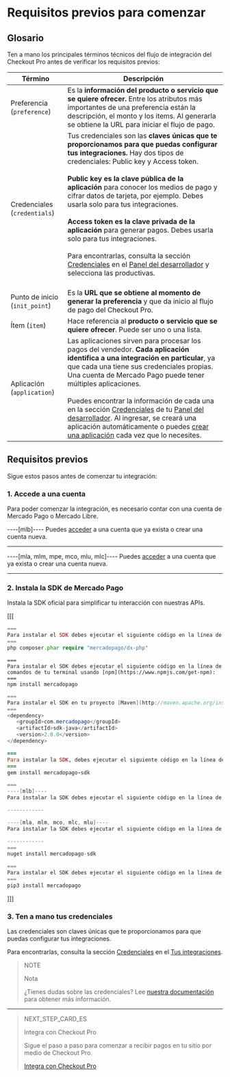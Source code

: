 # Requisitos previos para comenzar

## Glosario

Ten a mano los principales términos técnicos del flujo de integración del Checkout Pro antes de verificar los requisitos previos:

| Término | Descripción |
| --- | --- |
| Preferencia (`preference`) | Es la **información del producto o servicio que se quiere ofrecer.** Entre los atributos más importantes de una preferencia están la descripción, el monto y los items. Al generarla se obtiene la URL para iniciar el flujo de pago. |
| Credenciales (`credentials`) | Tus credenciales son las **claves únicas que te proporcionamos para que puedas configurar tus integraciones.** Hay dos tipos de credenciales: Public key y Access token. <br/><br/>**Public key es la clave pública de la aplicación** para conocer los medios de pago y cifrar datos de tarjeta, por ejemplo. Debes usarla solo para tus integraciones. <br/><br/>**Access token es la clave privada de la aplicación** para generar pagos. Debes usarla solo para tus integraciones.<br/><br/>Para encontrarlas, consulta la sección [Credenciales](/developers/es/docs/checkout-pro/additional-content/your-integrations/credentials) en el [Panel del desarrollador](/developers/es/docs/checkout-pro/additional-content/your-integrations/introduction) y selecciona las productivas.<br/><br/> |
| Punto de inicio (`init_point`) | Es la **URL que se obtiene al momento de generar la preferencia** y que da inicio al flujo de pago del Checkout Pro. |
| Ítem (`ítem`) | Hace referencia al **producto o servicio que se quiere ofrecer**. Puede ser uno o una lista. |
| Aplicación (`application`) | Las aplicaciones sirven para procesar los pagos del vendedor. **Cada aplicación identifica a una integración en particular**, ya que cada una tiene sus credenciales propias. Una cuenta de Mercado Pago puede tener múltiples aplicaciones.<br/><br/>Puedes encontrar la información de cada una en la sección [Credenciales](/developers/es/docs/checkout-pro/additional-content/your-integrations/credentials) de tu [Panel del desarrollador](/developers/es/docs/checkout-pro/additional-content/your-integrations/introduction). Al ingresar, se creará una aplicación automáticamente o puedes [crear una aplicación](https://applications.mercadopago.com) cada vez que lo necesites. |

## Requisitos previos

Sigue estos pasos antes de comenzar tu integración:

### 1. Accede a una cuenta

Para poder comenzar la integración, es necesario contar con una cuenta de Mercado Pago o Mercado Libre.

----[mlb]----
Puedes [acceder](https://www.mercadolivre.com/jms/mlb/lgz/msl/login/H4sIAAAAAAAEAzWNQU7EMBAE_9Jnk0hIe8BHPmJNnHFisDPWeIIXrfbvKAKOre6qfqDIlo9g343hwfdWcswGh1bIkmgNeYVHbXDo2fgvluWakFJlY-3wj0u08frOSfRSJSqd4UCn7SEVGfC_X3DIPfDdWA8qYfDylflq_4lN4LGbte7neYwxVdZIqzTaZIpSp0Vn-jhXmms-dnqJchiF19vbDU-HRN2CKcVPeNOTnz_j_vCy4wAAAA/user) a una cuenta que ya exista o crear una cuenta nueva.

------------

----[mla, mlm, mpe, mco, mlu, mlc]----
Puedes [acceder](https://www.mercadolibre.com/jms/mlb/lgz/msl/login/H4sIAAAAAAAEAzWNQU7EMBAE_9Jnk0hIe8BHPmJNnHFisDPWeIIXrfbvKAKOre6qfqDIlo9g343hwfdWcswGh1bIkmgNeYVHbXDo2fgvluWakFJlY-3wj0u08frOSfRSJSqd4UCn7SEVGfC_X3DIPfDdWA8qYfDylflq_4lN4LGbte7neYwxVdZIqzTaZIpSp0Vn-jhXmms-dnqJchiF19vbDU-HRN2CKcVPeNOTnz_j_vCy4wAAAA/user) a una cuenta que ya exista o crear una cuenta nueva.

------------

### 2. Instala la SDK de Mercado Pago
Instala la SDK oficial para simplificar tu interacción con nuestras APIs.

[[[
```php
===
Para instalar el SDK debes ejecutar el siguiente código en la línea de comandos de tu terminal usando [Composer](https://getcomposer.org/download):
===
php composer.phar require "mercadopago/dx-php"
```
```node
===
Para instalar el SDK debes ejecutar el siguiente código en la línea de comandos de tu terminal usando [npm](https://www.npmjs.com/get-npm):
===
npm install mercadopago
```
```java
===
Para instalar el SDK en tu proyecto [Maven](http://maven.apache.org/install.html), debes agregar la siguiente dependencia en tu archivo <code>pom.xml</code> y ejecutar <code>maven install</code> en la línea de comandos de tu terminal:
===
<dependency>
   <groupId>com.mercadopago</groupId>
   <artifactId>sdk-java</artifactId>
   <version>2.0.0</version>
</dependency>
```
```ruby
===
Para instalar la SDK, debes ejecutar el siguiente código en la línea de comandos de tu terminal usando [gema](https://rubygems.org/gems/mercadopago-sdk):
===
gem install mercadopago-sdk
```
```csharp
===
----[mlb]----
Para instalar la SDK debes ejecutar el siguiente código en la línea de comandos de tu terminal usando [NuGet](https://docs.microsoft.com/pt-br/nuget/reference/nuget-exe-cli-reference):

------------

----[mla, mlm, mco, mlc, mlu]----
Para instalar la SDK debes ejecutar el siguiente código en la línea de comandos de tu terminal usando [NuGet](https://docs.microsoft.com/es-es/nuget/reference/nuget-exe-cli-reference):

------------
===
nuget install mercadopago-sdk
```
```python
===
Para instalar el SDK debes ejecutar el siguiente código en la línea de comandos de tu terminal usando [Pip](https://pypi.org/project/mercadopago/):
===
pip3 install mercadopago
```
]]]

### 3. Ten a mano tus credenciales
Las credenciales son claves únicas que te proporcionamos para que puedas configurar tus integraciones.

Para encontrarlas, consulta la sección [Credenciales](/developers/es/docs/checkout-pro/additional-content/your-integrations/credentials) en el [Tus integraciones](/developers/es/docs/checkout-pro/additional-content/your-integrations/introduction).

> NOTE
>
> Nota
> 
> ¿Tienes dudas sobre las credenciales? Lee [nuestra documentación](/developers/es/docs/checkout-pro/additional-content/your-integrations/credentials) para obtener más información.

---

> NEXT_STEP_CARD_ES
>
> Integra con Checkout Pro
>
> Sigue el paso a paso para comenzar a recibir pagos en tu sitio por medio de Checkout Pro.
>
> [Integra con Checkout Pro](/developers/es/docs/checkout-pro/integrate-checkout-pro)